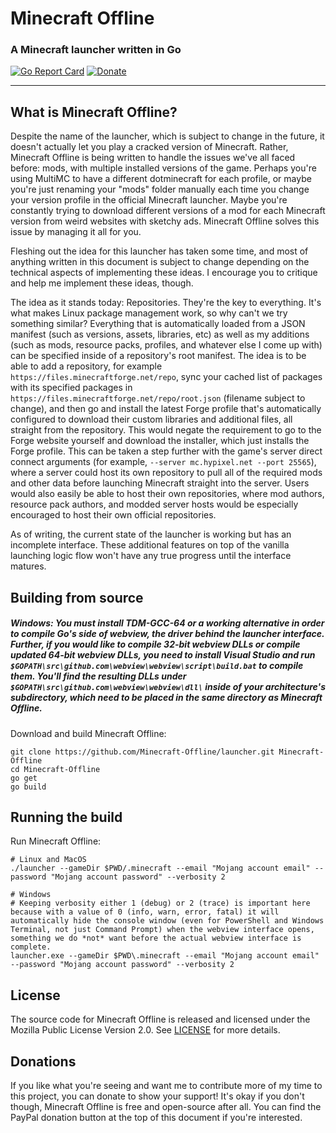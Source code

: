 # Minecraft Offline

### A Minecraft launcher written in Go

[![Go Report Card](https://goreportcard.com/badge/github.com/Minecraft-Offline/launcher)](https://goreportcard.com/report/github.com/Minecraft-Offline/launcher)
[![Donate](https://img.shields.io/badge/Donate-PayPal-green.svg)](https://paypal.me/JoshuaDoes)

---

## What is Minecraft Offline?

Despite the name of the launcher, which is subject to change in the future, it doesn't actually let you play a cracked version of Minecraft. Rather, Minecraft Offline is being written to handle the issues we've all faced before: mods, with multiple installed versions of the game. Perhaps you're using MultiMC to have a different dotminecraft for each profile, or maybe you're just renaming your "mods" folder manually each time you change your version profile in the official Minecraft launcher. Maybe you're constantly trying to download different versions of a mod for each Minecraft version from weird websites with sketchy ads. Minecraft Offline solves this issue by managing it all for you.

Fleshing out the idea for this launcher has taken some time, and most of anything written in this document is subject to change depending on the technical aspects of implementing these ideas. I encourage you to critique and help me implement these ideas, though.

The idea as it stands today: Repositories. They're the key to everything. It's what makes Linux package management work, so why can't we try something similar? Everything that is automatically loaded from a JSON manifest (such as versions, assets, libraries, etc) as well as my additions (such as mods, resource packs, profiles, and whatever else I come up with) can be specified inside of a repository's root manifest. The idea is to be able to add a repository, for example `https://files.minecraftforge.net/repo`, sync your cached list of packages with its specified packages in `https://files.minecraftforge.net/repo/root.json` (filename subject to change), and then go and install the latest Forge profile that's automatically configured to download their custom libraries and additional files, all straight from the repository. This would negate the requirement to go to the Forge website yourself and download the installer, which just installs the Forge profile. This can be taken a step further with the game's server direct connect arguments (for example, `--server mc.hypixel.net --port 25565`), where a server could host its own repository to pull all of the required mods and other data before launching Minecraft straight into the server. Users would also easily be able to host their own repositories, where mod authors, resource pack authors, and modded server hosts would be especially encouraged to host their own official repositories.

As of writing, the current state of the launcher is working but has an incomplete interface. These additional features on top of the vanilla launching logic flow won't have any true progress until the interface matures.

## Building from source

##### Windows: You *must* install TDM-GCC-64 or a working alternative in order to compile Go's side of webview, the driver behind the launcher interface. Further, if you would like to compile 32-bit webview DLLs or compile updated 64-bit webview DLLs, you need to install Visual Studio and run `$GOPATH\src\github.com\webview\webview\script\build.bat` to compile them. You'll find the resulting DLLs under `$GOPATH\src\github.com\webview\webview\dll\` inside of your architecture's subdirectory, which need to be placed in the same directory as Minecraft Offline.

Download and build Minecraft Offline:
```
git clone https://github.com/Minecraft-Offline/launcher.git Minecraft-Offline
cd Minecraft-Offline
go get
go build
```

## Running the build

Run Minecraft Offline:
```
# Linux and MacOS
./launcher --gameDir $PWD/.minecraft --email "Mojang account email" --password "Mojang account password" --verbosity 2

# Windows
# Keeping verbosity either 1 (debug) or 2 (trace) is important here because with a value of 0 (info, warn, error, fatal) it will automatically hide the console window (even for PowerShell and Windows Terminal, not just Command Prompt) when the webview interface opens, something we do *not* want before the actual webview interface is complete.
launcher.exe --gameDir $PWD\.minecraft --email "Mojang account email" --password "Mojang account password" --verbosity 2
```

## License
The source code for Minecraft Offline is released and licensed under the Mozilla Public License Version 2.0. See [LICENSE](https://github.com/Minecraft-Offline/launcher/blob/master/LICENSE-MPL-2.0) for more details.

## Donations
If you like what you're seeing and want me to contribute more of my time to this project, you can donate to show your support! It's okay if you don't though, Minecraft Offline is free and open-source after all. You can find the PayPal donation button at the top of this document if you're interested.